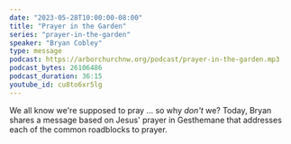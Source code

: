 ```yaml
---
date: "2023-05-28T10:00:00-08:00"
title: "Prayer in the Garden"
series: "prayer-in-the-garden"
speaker: "Bryan Cobley"
type: message
podcast: https://arborchurchnw.org/podcast/prayer-in-the-garden.mp3
podcast_bytes: 26106486
podcast_duration: 36:15
youtube_id: cu8to6xr5lg
---
```


We all know we're supposed to pray ... so why _don't_ we? Today, Bryan shares a message based on Jesus' prayer in Gesthemane that addresses each of the common roadblocks to prayer.
